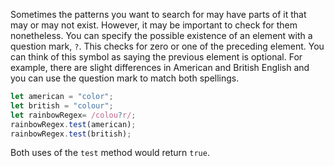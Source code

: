 Sometimes the patterns you want to search for may have parts of it that may or may not exist. However, it may be important to check for them nonetheless.
You can specify the possible existence of an element with a question mark, `?`. This checks for zero or one of the preceding element. You can think of this symbol as saying the previous element is optional.
For example, there are slight differences in American and British English and you can use the question mark to match both spellings.
```js
let american = "color";
let british = "colour";
let rainbowRegex= /colou?r/;
rainbowRegex.test(american);
rainbowRegex.test(british);
```
Both uses of the `test` method would return `true`.